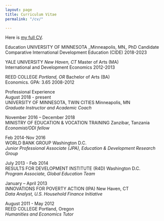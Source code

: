 ```yaml
---
layout: page
title: Curriculum Vitae
permalink: "/cv/"

---
```

Here is [my full CV](https://www.nismaelias.com/uploads/nisma-elias-resume.pdf "resume").  
<p>
Education  
UNIVERSITY OF MINNESOTA _Minneapolis, MN_ PhD Candidate
Comparative International Development Education (CIDE) 2018-2023

YALE UNIVERSITY _New Haven, CT_ Master of Arts (MA)  
International and Development Economics 2012-2013

REED COLLEGE _Portland, OR_ Bachelor of Arts (BA)  
Economics. GPA: 3.65 2008-2012 </p>  
  
Professional Experience  
August 2018 - present  
UNIVERSITY OF MINNESOTA, TWIN CITIES Minneapolis, MN   
_Graduate Instructor and Academic Coach_ 

November 2016 – December 2018  
MINISTRY OF EDUCATION & VOCATION TRAINING Zanzibar, Tanzania   
_Economist/ODI fellow_ 

Feb 2014-Nov 2016  
WORLD BANK GROUP Washington D.C.  
_Junior Professional Associate (JPA), Education & Development Research Group_ 

July 2013 - Feb 2014  
RESULTS FOR DEVELOPMENT INSTITUTE (R4D) Washington D.C.  
_Program Associate, Global Education Team_ 

January – April 2013  
INNOVATIONS FOR POVERTY ACTION (IPA) New Haven, CT  
_Data Analyst, U.S. Household Finance Initiative_ 

August 2011 - May 2012  
REED COLLEGE Portland, Oregon  
_Humanities and Economics Tutor_